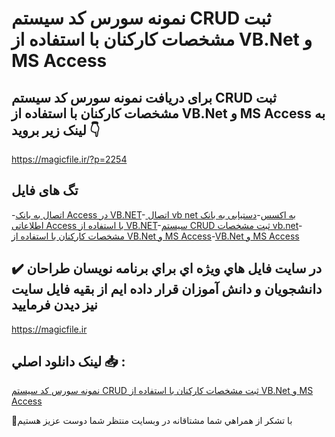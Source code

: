 # نمونه سورس کد سیستم CRUD ثبت مشخصات کارکنان با استفاده از VB.Net و MS Access

## برای دریافت نمونه سورس کد سیستم CRUD ثبت مشخصات کارکنان با استفاده از VB.Net و MS Access به لینک زیر بروید 👇

https://magicfile.ir/?p=2254

## تگ های فایل

-[اتصال به بانک Access در VB.NET](https://magicfile.ir/product/crud-vbnet-ms-access/)-[ اتصال vb net به اکسس](https://magicfile.ir/product/crud-vbnet-ms-access/)-[دستیابی به بانک اطلاعاتی Access با استفاده از VB.NET](https://magicfile.ir/product/crud-vbnet-ms-access/)-[سيستم CRUD ثبت مشخصات vb.net](https://magicfile.ir/product/crud-vbnet-ms-access/)-[مشخصات کارکنان با استفاده از VB.Net و MS Access](https://magicfile.ir/product/crud-vbnet-ms-access/)-[VB.Net و MS Access](https://magicfile.ir/product/crud-vbnet-ms-access/)

## ✔️ در سايت فايل هاي ويژه اي براي برنامه نويسان طراحان دانشجويان و دانش آموزان قرار داده ايم از بقيه فايل سايت نيز ديدن فرماييد

https://magicfile.ir


## لينک دانلود اصلي 📥 :

[نمونه سورس کد سیستم CRUD ثبت مشخصات کارکنان با استفاده از VB.Net و MS Access](https://magicfile.ir/product/crud-vbnet-ms-access/) 


🙏با تشکر از همراهي شما مشتاقانه در وبسایت منتظر شما دوست عزیز هستیم

